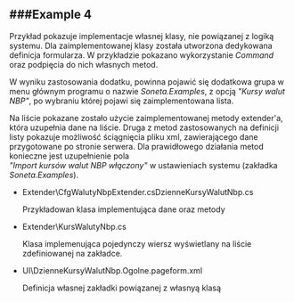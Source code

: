###Example 4
-----------------------------------------------------------------------------------------------------

Przykład pokazuje implementacje własnej klasy, nie powiązanej z logiką systemu. Dla zaimplementowanej 
klasy została utworzona dedykowana definicja formularza. W przykładzie pokazano wykorzystanie *Command* 
oraz podpięcia do nich własnych metod. 

W wyniku zastosowania dodatku, powinna pojawić się dodatkowa grupa w menu głównym programu o nazwie 
*Soneta.Examples*, z opcją *"Kursy walut NBP"*, po wybraniu której pojawi się zaimplementowana lista.

Na liście pokazane zostało użycie zaimplementowanej metody extender'a, która uzupełnia dane na liście.
Druga z metod zastosowanych na definicji listy pokazuje możliwość ściągnięcia pliku xml, zawierającego
dane przygotowane po stronie serwera. Dla prawidłowego działania metod konieczne jest uzupełnienie pola  
*"Import kursów walut NBP włączony"* w ustawieniach systemu (zakładka *Soneta.Examples*).

* Extender\CfgWalutyNbpExtender.csDzienneKursyWalutNbp.cs

    Przykładowan klasa implementująca dane oraz metody
* Extender\KursWalutyNbp.cs

    Klasa implemenująca pojedynczy wiersz wyświetlany na liście zdefiniowanej na zakładce.
* UI\DzienneKursyWalutNbp.Ogolne.pageform.xml

    Definicja własnej zakładki powiązanej z własnyą klasą	
